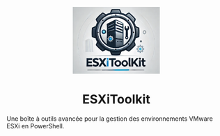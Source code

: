 <p align="center">
  <img src="/imgs/logo.png" alt="ESXiToolkit Logo" width="200">
</p>

<h1 align="center">ESXiToolkit</h1>

Une boîte à outils avancée pour la gestion des environnements VMware ESXi en PowerShell.
